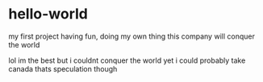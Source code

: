 # hello-world
my first project
having fun, doing my own thing
this company will conquer the world

lol im the best 
but i couldnt conquer the world
yet
i could probably take canada
thats speculation though
